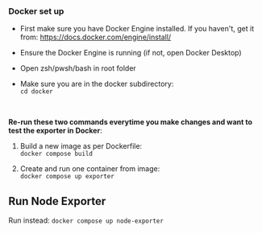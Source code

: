 ### Docker set up

* First make sure you have Docker Engine installed. If you haven't, get it from: https://docs.docker.com/engine/install/

* Ensure the Docker Engine is running (if not, open Docker Desktop)

* Open zsh/pwsh/bash in root folder

* Make sure you are in the docker subdirectory: <br>
    `cd docker`

<br>

**Re-run these two commands everytime you make changes and want to test the exporter in Docker**:

1. Build a new image as per Dockerfile: <br>
    `docker compose build`

2. Create and run one container from image: <br>
    `docker compose up exporter`


## Run Node Exporter

Run instead: `docker compose up node-exporter`